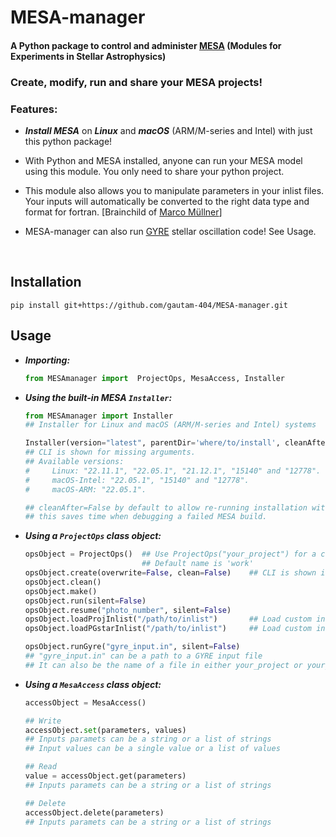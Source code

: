 # MESA-manager
#### A Python package to control and administer [MESA](https://github.com/MESAHub/mesa) (Modules for Experiments in Stellar Astrophysics)


### Create, modify, run and share your MESA projects!  

### Features:

  * ***Install MESA*** on ***Linux*** and ***macOS*** (ARM/M-series and Intel) with just this python package!

  * With Python and MESA installed, anyone can run your MESA model using this module. You only need to share your python project.

  * This module also allows you to manipulate parameters in your inlist files. Your inputs will automatically be converted to the right data type and format for fortran. [Brainchild of [Marco Müllner](https://github.com/MarcoMuellner/PyMesaHandler)]

  * MESA-manager can also run [GYRE](https://github.com/rhdtownsend/gyre) stellar oscillation code! See Usage.



<br>

## Installation
```
pip install git+https://github.com/gautam-404/MESA-manager.git
```

## Usage

* ***Importing:***
  ```python
  from MESAmanager import  ProjectOps, MesaAccess, Installer
  ```
  
* ***Using the built-in MESA `Installer`:***
  ```python
  from MESAmanager import Installer
  ## Installer for Linux and macOS (ARM/M-series and Intel) systems
  
  Installer(version="latest", parentDir='where/to/install', cleanAfter=False )     
  ## CLI is shown for missing arguments.         
  ## Available versions:
  #     Linux: "22.11.1", "22.05.1", "21.12.1", "15140" and "12778".
  #     macOS-Intel: "22.05.1", "15140" and "12778".  
  #     macOS-ARM: "22.05.1".
  
  ## cleanAfter=False by default to allow re-running installation without removing downloaded files, 
  ## this saves time when debugging a failed MESA build.
  ```
  
* ***Using a `ProjectOps` class object:***
  ```python
  opsObject = ProjectOps()  ## Use ProjectOps("your_project") for a custom/pre-existing project name
                            ## Default name is 'work'
  opsObject.create(overwrite=False, clean=False)    ## CLI is shown if no arguments are passed
  opsObject.clean()
  opsObject.make()
  opsObject.run(silent=False)
  opsObject.resume("photo_number", silent=False)
  opsObject.loadProjInlist("/path/to/inlist")       ## Load custom inlist_project
  opsObject.loadPGstarInlist("/path/to/inlist")     ## Load custom inlist_pgstar

  opsObject.runGyre("gyre_input.in", silent=False)  
  ## "gyre_input.in" can be a path to a GYRE input file
  ## It can also be the name of a file in either your_project or your_project/LOGS directory
  ```

* ***Using a `MesaAccess` class object:***
  ```python
  accessObject = MesaAccess()

  ## Write
  accessObject.set(parameters, values)              
  ## Inputs paramets can be a string or a list of strings
  ## Input values can be a single value or a list of values
  
  ## Read
  value = accessObject.get(parameters)   
  ## Inputs paramets can be a string or a list of strings

  ## Delete
  accessObject.delete(parameters)
  ## Inputs paramets can be a string or a list of strings
  ```
